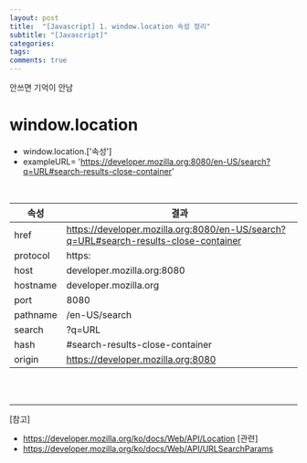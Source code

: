 ```yaml
---
layout: post
title:  "[Javascript] 1. window.location 속성 정리"
subtitle: "[Javascript]"
categories: 
tags: 
comments: true
---
```


안쓰면 기억이 안남


# window.location

- window.location.['속성']
- exampleURL= 'https://developer.mozilla.org:8080/en-US/search?q=URL#search-results-close-container'

<br>

속성 | 결과
--- | ---
href | https://developer.mozilla.org:8080/en-US/search?q=URL#search-results-close-container
protocol | https:
host | developer.mozilla.org:8080
hostname | developer.mozilla.org
port | 8080
pathname | /en-US/search
search | ?q=URL
hash | #search-results-close-container
origin | https://developer.mozilla.org:8080


<br><br>



---
[참고]
- https://developer.mozilla.org/ko/docs/Web/API/Location
[관련]
- https://developer.mozilla.org/ko/docs/Web/API/URLSearchParams